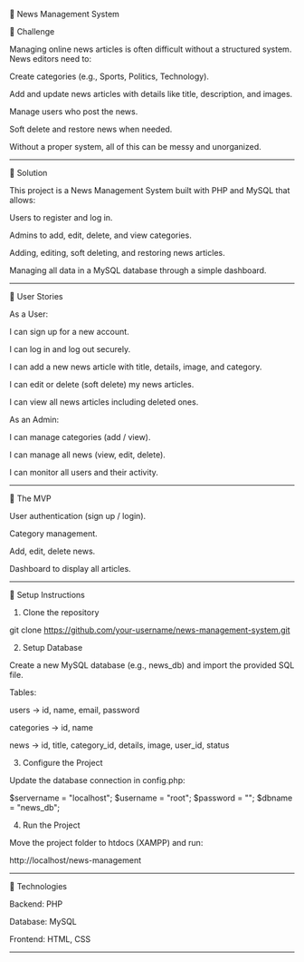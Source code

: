 
📰 News Management System

🔹 Challenge

Managing online news articles is often difficult without a structured system. News editors need to:

Create categories (e.g., Sports, Politics, Technology).

Add and update news articles with details like title, description, and images.

Manage users who post the news.

Soft delete and restore news when needed.


Without a proper system, all of this can be messy and unorganized.


---

🔹 Solution

This project is a News Management System built with PHP and MySQL that allows:

Users to register and log in.

Admins to add, edit, delete, and view categories.

Adding, editing, soft deleting, and restoring news articles.

Managing all data in a MySQL database through a simple dashboard.



---

🔹 User Stories

As a User:

I can sign up for a new account.

I can log in and log out securely.

I can add a new news article with title, details, image, and category.

I can edit or delete (soft delete) my news articles.

I can view all news articles including deleted ones.


As an Admin:

I can manage categories (add / view).

I can manage all news (view, edit, delete).

I can monitor all users and their activity.



---

🔹 The MVP

User authentication (sign up / login).

Category management.

Add, edit, delete news.

Dashboard to display all articles.



---

🔹 Setup Instructions

1. Clone the repository

git clone https://github.com/your-username/news-management-system.git

2. Setup Database

Create a new MySQL database (e.g., news_db) and import the provided SQL file.

Tables:

users → id, name, email, password

categories → id, name

news → id, title, category_id, details, image, user_id, status


3. Configure the Project

Update the database connection in config.php:

$servername = "localhost";
$username   = "root";
$password   = "";
$dbname     = "news_db";

4. Run the Project

Move the project folder to htdocs (XAMPP) and run:

http://localhost/news-management


---

🔹 Technologies

Backend: PHP

Database: MySQL

Frontend: HTML, CSS 



---
